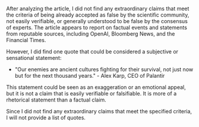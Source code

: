 After analyzing the article, I did not find any extraordinary claims that meet the criteria of being already accepted as false by the scientific community, not easily verifiable, or generally understood to be false by the consensus of experts. The article appears to report on factual events and statements from reputable sources, including OpenAI, Bloomberg News, and the Financial Times.

However, I did find one quote that could be considered a subjective or sensational statement:

* "Our enemies are ancient cultures fighting for their survival, not just now but for the next thousand years." - Alex Karp, CEO of Palantir

This statement could be seen as an exaggeration or an emotional appeal, but it is not a claim that is easily verifiable or falsifiable. It is more of a rhetorical statement than a factual claim.

Since I did not find any extraordinary claims that meet the specified criteria, I will not provide a list of quotes.
